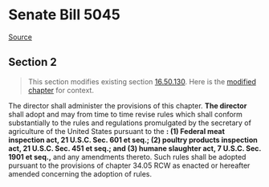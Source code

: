 # Senate Bill 5045

[Source](http://lawfilesext.leg.wa.gov/biennium/2021-22/Xml/Bills/Senate%20Bills/5045.xml)
## Section 2
> This section modifies existing section [16.50.130](/rcw/16_animals_and_livestock/16.50_humane_slaughter_of_livestock.md). Here is the [modified chapter](rcw/16_animals_and_livestock/16.50_humane_slaughter_of_livestock.md) for context.

The director shall administer the provisions of this chapter. **The director** shall adopt and may from time to time revise rules which shall conform substantially to the rules and regulations promulgated by the secretary of agriculture of the United States pursuant to the **: (1) Federal meat inspection act, 21 U.S.C. Sec. 601 et seq.; (2) poultry products inspection act, 21 U.S.C. Sec. 451 et seq.; and (3) humane slaughter act, 7 U.S.C. Sec. 1901 et seq.,** and any amendments thereto. Such rules shall be adopted pursuant to the provisions of chapter 34.05 RCW as enacted or hereafter amended concerning the adoption of rules.

